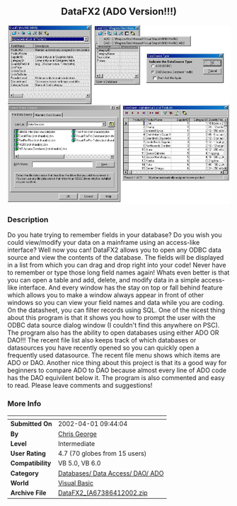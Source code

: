 ﻿<div align="center">

## DataFX2 \(ADO Version\!\!\!\)

<img src="PIC20024195824412.jpg">
</div>

### Description

Do you hate trying to remember fields in your database? Do you wish you could view/modify your data on a mainframe using an access-like interface? Well now you can! DataFX2 allows you to open any ODBC data source and view the contents of the database. The fields will be displayed in a list from which you can drag and drop right into your code! Never have to remember or type those long field names again! Whats even better is that you can open a table and add, delete, and modify data in a simple access-like interface. And every window has the stay on top or fall behind feature which allows you to make a window always appear in front of other windows so you can view your field names and data while you are coding. On the datasheet, you can filter records using SQL. One of the nicest thing about this program is that it shows you how to prompt the user with the ODBC data source dialog window (I couldn't find this anywhere on PSC). The program also has the ability to open databases using either ADO OR DAO!!! The recent file list also keeps track of which databases or datasources you have recently opened so you can quickly open a frequently used datasource. The recent file menu shows which items are ADO or DAO. Another nice thing about this project is that its a good way for beginners to compare ADO to DAO because almost every line of ADO code has the DAO equivilent below it. The program is also commented and easy to read. Please leave comments and suggestions!
 
### More Info
 


<span>             |<span>
---                |---
**Submitted On**   |2002-04-01 09:44:04
**By**             |[Chris George](https://github.com/Planet-Source-Code/PSCIndex/blob/master/ByAuthor/chris-george.md)
**Level**          |Intermediate
**User Rating**    |4.7 (70 globes from 15 users)
**Compatibility**  |VB 5\.0, VB 6\.0
**Category**       |[Databases/ Data Access/ DAO/ ADO](https://github.com/Planet-Source-Code/PSCIndex/blob/master/ByCategory/databases-data-access-dao-ado__1-6.md)
**World**          |[Visual Basic](https://github.com/Planet-Source-Code/PSCIndex/blob/master/ByWorld/visual-basic.md)
**Archive File**   |[DataFX2\_\(A67386412002\.zip](https://github.com/Planet-Source-Code/chris-george-datafx2-ado-version__1-33286/archive/master.zip)








